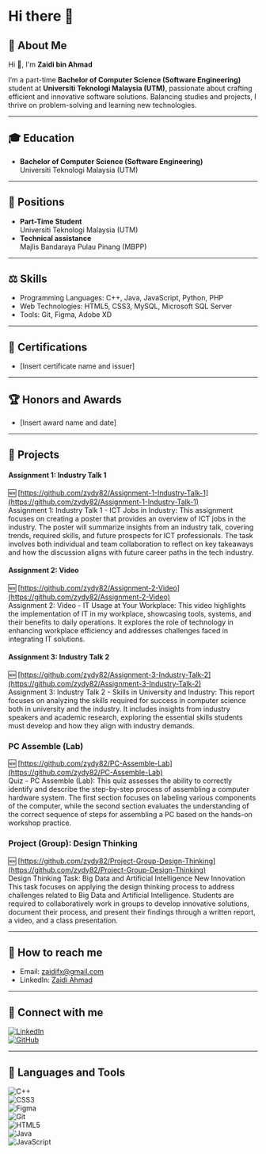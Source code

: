 # Hi there 👋

## 🚀 About Me

Hi 👋, I'm **Zaidi bin Ahmad**

I’m a part-time **Bachelor of Computer Science (Software Engineering)** student at **Universiti Teknologi Malaysia (UTM)**, passionate about crafting efficient and innovative software solutions. Balancing studies and projects, I thrive on problem-solving and learning new technologies.

---

## 🎓 Education

- **Bachelor of Computer Science (Software Engineering)**  
  Universiti Teknologi Malaysia (UTM)

---

## 💼 Positions

- **Part-Time Student**  
  Universiti Teknologi Malaysia (UTM)
- **Technical assistance**  
  Majlis Bandaraya Pulau Pinang (MBPP)

---

## ⚖️ Skills

- Programming Languages: C++, Java, JavaScript, Python, PHP
- Web Technologies: HTML5, CSS3, MySQL, Microsoft SQL Server
- Tools: Git, Figma, Adobe XD

---

## 🔢 Certifications

- [Insert certificate name and issuer]

---

## 🏆 Honors and Awards

- [Insert award name and date]

---

## 🔄 Projects

#### **Assignment 1: Industry Talk 1**
🆕 [https://github.com/zydy82/Assignment-1-Industry-Talk-1](https://github.com/zydy82/Assignment-1-Industry-Talk-1)  
Assignment 1: Industry Talk 1 - ICT Jobs in Industry: This assignment focuses on creating a poster that provides an overview of ICT jobs in the industry. The poster will summarize insights from an industry talk, covering trends, required skills, and future prospects for ICT professionals. The task involves both individual and team collaboration to reflect on key takeaways and how the discussion aligns with future career paths in the tech industry.

#### **Assignment 2: Video**
🆕 [https://github.com/zydy82/Assignment-2-Video](https://github.com/zydy82/Assignment-2-Video)  
Assignment 2: Video - IT Usage at Your Workplace: This video highlights the implementation of IT in my workplace, showcasing tools, systems, and their benefits to daily operations. It explores the role of technology in enhancing workplace efficiency and addresses challenges faced in integrating IT solutions.

#### **Assignment 3: Industry Talk 2**
🆕 [https://github.com/zydy82/Assignment-3-Industry-Talk-2](https://github.com/zydy82/Assignment-3-Industry-Talk-2)  
Assignment 3: Industry Talk 2 - Skills in University and Industry: This report focuses on analyzing the skills required for success in computer science both in university and the industry. It includes insights from industry speakers and academic research, exploring the essential skills students must develop and how they align with industry demands.

### **PC Assemble (Lab)**
🆕 [https://github.com/zydy82/PC-Assemble-Lab](https://github.com/zydy82/PC-Assemble-Lab)  
Quiz - PC Assemble (Lab): This quiz assesses the ability to correctly identify and describe the step-by-step process of assembling a computer hardware system. The first section focuses on labeling various components of the computer, while the second section evaluates the understanding of the correct sequence of steps for assembling a PC based on the hands-on workshop practice.

### **Project (Group): Design Thinking**
🆕 [https://github.com/zydy82/Project-Group-Design-Thinking](https://github.com/zydy82/Project-Group-Design-Thinking)  
Design Thinking Task: Big Data and Artificial Intelligence New Innovation  
This task focuses on applying the design thinking process to address challenges related to Big Data and Artificial Intelligence. Students are required to collaboratively work in groups to develop innovative solutions, document their process, and present their findings through a written report, a video, and a class presentation.

---

## 📧 How to reach me

- Email: [zaidifx@gmail.com](mailto:zaidifx@gmail.com)
- LinkedIn: [Zaidi Ahmad](https://www.linkedin.com/in/zaidiahmad/)

---

## 🔗 Connect with me

[![LinkedIn](https://img.shields.io/badge/LinkedIn-Zaidi%20Ahmad-blue?style=for-the-badge&logo=linkedin)](https://www.linkedin.com/in/zaidiahmad/)  
[![GitHub](https://img.shields.io/badge/GitHub-zydy82-black?style=for-the-badge&logo=github)](https://github.com/zydy82)

---

## 🔬 Languages and Tools

![C++](https://img.shields.io/badge/-C%2B%2B-00599C?style=for-the-badge&logo=c%2B%2B&logoColor=white)  
![CSS3](https://img.shields.io/badge/-CSS3-1572B6?style=for-the-badge&logo=css3&logoColor=white)  
![Figma](https://img.shields.io/badge/-Figma-F24E1E?style=for-the-badge&logo=figma&logoColor=white)  
![Git](https://img.shields.io/badge/-Git-F05032?style=for-the-badge&logo=git&logoColor=white)  
![HTML5](https://img.shields.io/badge/-HTML5-E34F26?style=for-the-badge&logo=html5&logoColor=white)  
![Java](https://img.shields.io/badge/-Java-007396?style=for-the-badge&logo=java&logoColor=white)  
![JavaScript](https://img.shields.io/badge/-JavaScript-F7DF1E?style=for-the-badge&logo=javascript&logoColor=black)
